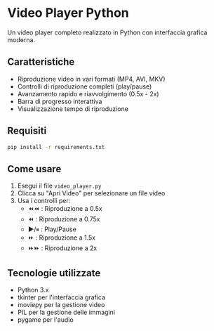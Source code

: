 # Video Player Python

Un video player completo realizzato in Python con interfaccia grafica moderna.

## Caratteristiche

- Riproduzione video in vari formati (MP4, AVI, MKV)
- Controlli di riproduzione completi (play/pause)
- Avanzamento rapido e riavvolgimento (0.5x - 2x)
- Barra di progresso interattiva
- Visualizzazione tempo di riproduzione

## Requisiti

```bash
pip install -r requirements.txt
```

## Come usare

1. Esegui il file `video_player.py`
2. Clicca su "Apri Video" per selezionare un file video
3. Usa i controlli per:
   - ⏪⏪ : Riproduzione a 0.5x
   - ⏪ : Riproduzione a 0.75x
   - ▶/⏸ : Play/Pause
   - ⏩ : Riproduzione a 1.5x
   - ⏩⏩ : Riproduzione a 2x

## Tecnologie utilizzate

- Python 3.x
- tkinter per l'interfaccia grafica
- moviepy per la gestione video
- PIL per la gestione delle immagini
- pygame per l'audio
